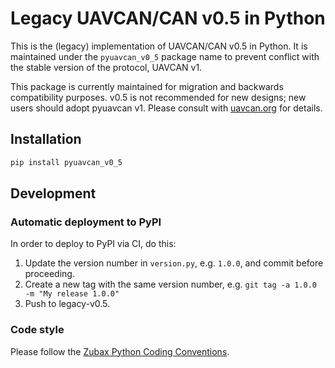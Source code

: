 Legacy UAVCAN/CAN v0.5 in Python
==============================

This is the (legacy) implementation of UAVCAN/CAN v0.5 in Python. It is maintained under the `pyuavcan_v0_5` package name
to prevent conflict with the stable version of the protocol, UAVCAN v1.

This package is currently maintained for migration and backwards compatibility purposes. v0.5 is not recommended for
new designs; new users should adopt pyuavcan v1. Please consult with [uavcan.org](https://uavcan.org) for details.

## Installation

```bash
pip install pyuavcan_v0_5
```

## Development

### Automatic deployment to PyPI

In order to deploy to PyPI via CI, do this:

1. Update the version number in `version.py`, e.g. `1.0.0`, and commit before proceeding.
2. Create a new tag with the same version number, e.g. `git tag -a 1.0.0 -m "My release 1.0.0"`
3. Push to legacy-v0.5.

### Code style

Please follow the [Zubax Python Coding Conventions](https://kb.zubax.com/x/_oAh).
